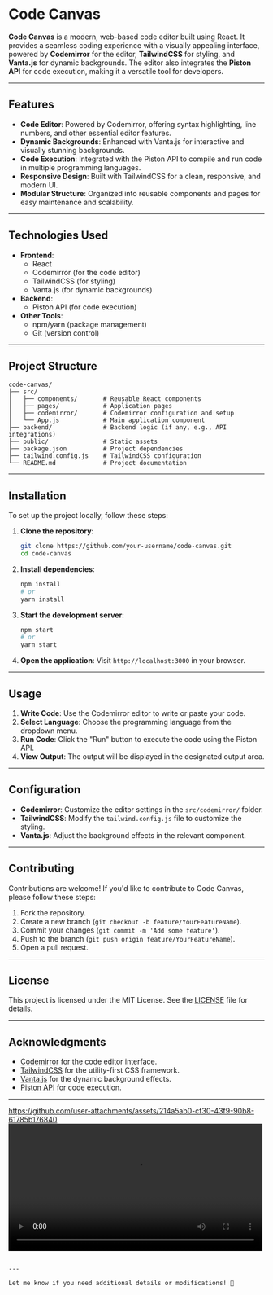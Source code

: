 # Code Canvas

**Code Canvas** is a modern, web-based code editor built using React. It provides a seamless coding experience with a visually appealing interface, powered by **Codemirror** for the editor, **TailwindCSS** for styling, and **Vanta.js** for dynamic backgrounds. The editor also integrates the **Piston API** for code execution, making it a versatile tool for developers.

---

## Features

- **Code Editor**: Powered by Codemirror, offering syntax highlighting, line numbers, and other essential editor features.
- **Dynamic Backgrounds**: Enhanced with Vanta.js for interactive and visually stunning backgrounds.
- **Code Execution**: Integrated with the Piston API to compile and run code in multiple programming languages.
- **Responsive Design**: Built with TailwindCSS for a clean, responsive, and modern UI.
- **Modular Structure**: Organized into reusable components and pages for easy maintenance and scalability.

---

## Technologies Used

- **Frontend**:
  - React
  - Codemirror (for the code editor)
  - TailwindCSS (for styling)
  - Vanta.js (for dynamic backgrounds)
- **Backend**:
  - Piston API (for code execution)
- **Other Tools**:
  - npm/yarn (package management)
  - Git (version control)

---

## Project Structure

```
code-canvas/
├── src/
│   ├── components/       # Reusable React components
│   ├── pages/            # Application pages
│   ├── codemirror/       # Codemirror configuration and setup
│   └── App.js            # Main application component
├── backend/              # Backend logic (if any, e.g., API integrations)
├── public/               # Static assets
├── package.json          # Project dependencies
├── tailwind.config.js    # TailwindCSS configuration
└── README.md             # Project documentation
```

---

## Installation

To set up the project locally, follow these steps:

1. **Clone the repository**:
   ```bash
   git clone https://github.com/your-username/code-canvas.git
   cd code-canvas
   ```

2. **Install dependencies**:
   ```bash
   npm install
   # or
   yarn install
   ```

3. **Start the development server**:
   ```bash
   npm start
   # or
   yarn start
   ```

4. **Open the application**:
   Visit `http://localhost:3000` in your browser.

---

## Usage

1. **Write Code**: Use the Codemirror editor to write or paste your code.
2. **Select Language**: Choose the programming language from the dropdown menu.
3. **Run Code**: Click the "Run" button to execute the code using the Piston API.
4. **View Output**: The output will be displayed in the designated output area.

---

## Configuration

- **Codemirror**: Customize the editor settings in the `src/codemirror/` folder.
- **TailwindCSS**: Modify the `tailwind.config.js` file to customize the styling.
- **Vanta.js**: Adjust the background effects in the relevant component.

---

## Contributing

Contributions are welcome! If you'd like to contribute to Code Canvas, please follow these steps:

1. Fork the repository.
2. Create a new branch (`git checkout -b feature/YourFeatureName`).
3. Commit your changes (`git commit -m 'Add some feature'`).
4. Push to the branch (`git push origin feature/YourFeatureName`).
5. Open a pull request.

---

## License

This project is licensed under the MIT License. See the [LICENSE](LICENSE) file for details.

---

## Acknowledgments

- [Codemirror](https://codemirror.net/) for the code editor interface.
- [TailwindCSS](https://tailwindcss.com/) for the utility-first CSS framework.
- [Vanta.js](https://www.vantajs.com/) for the dynamic background effects.
- [Piston API](https://github.com/engineer-man/piston) for code execution.

---
https://github.com/user-attachments/assets/214a5ab0-cf30-43f9-90b8-61785b176840
<video src="https://github.com/user-attachments/assets/214a5ab0-cf30-43f9-90b8-61785b176840" controls width="500"></video>

```

---

Let me know if you need additional details or modifications! 🚀

